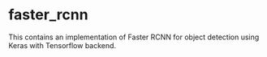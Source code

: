 # faster_rcnn
This contains an implementation of Faster RCNN for object detection using Keras with Tensorflow backend.

